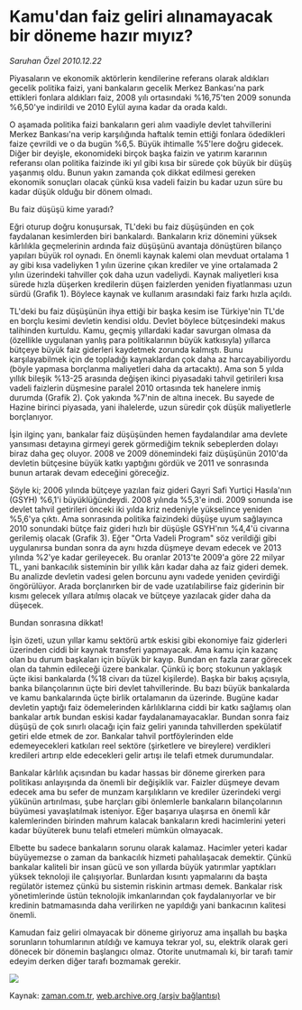 # Kamu'dan faiz geliri alınamayacak  bir döneme hazır mıyız?

*Saruhan Özel 2010.12.22*

<td class="columnist-detail">
<p>Piyasaların ve ekonomik aktörlerin kendilerine referans olarak aldıkları gecelik politika faizi, yani bankaların gecelik Merkez Bankası'na park ettikleri fonlara aldıkları faiz, 2008 yılı ortasındaki %16,75'ten 2009 sonunda %6,50'ye indirildi ve 2010 Eylül ayına kadar da orada kaldı.</p>
<p>
<div id="haberMetinDiv">
<p>O aşamada politika faizi bankaların geri alım vaadiyle devlet tahvillerini Merkez Bankası'na verip karşılığında haftalık temin ettiği fonlara ödedikleri faize çevrildi ve o da bugün %6,5. Büyük ihtimalle %5'lere doğru gidecek. Diğer bir deyişle, ekonomideki birçok başka faizin ve yatırım kararının referansı olan politika faizinde iki yıl gibi kısa bir sürede çok büyük bir düşüş yaşanmış oldu. Bunun yakın zamanda çok dikkat edilmesi gereken ekonomik sonuçları olacak çünkü kısa vadeli faizin bu kadar uzun süre bu kadar düşük olduğu bir dönem olmadı. 
<p>Bu faiz düşüşü kime yaradı?
<p>Eğri oturup doğru konuşursak, TL'deki bu faiz düşüşünden en çok faydalanan kesimlerden biri bankalardı. Bankaların kriz dönemini yüksek kârlılıkla geçmelerinin ardında faiz düşüşünü avantaja dönüştüren bilanço yapıları büyük rol oynadı. En önemli kaynak kalemi olan mevduat ortalama 1 ay gibi kısa vadeliyken 1 yılın üzerine çıkan krediler ve yine ortalamada 2 yılın üzerindeki tahviller çok daha uzun vadeliydi. Kaynak maliyetleri kısa sürede hızla düşerken kredilerin düşen faizlerden yeniden fiyatlanması uzun sürdü (Grafik 1). Böylece kaynak ve kullanım arasındaki faiz farkı hızla açıldı.
<p> TL'deki bu faiz düşüşünün ihya ettiği bir başka kesim ise Türkiye'nin TL'de en borçlu kesimi devletin kendisi oldu. Devlet böylece bütçesindeki makus talihinden kurtuldu. Kamu, geçmiş yıllardaki kadar savurgan olmasa da (özellikle uygulanan yanlış para politikalarının büyük katkısıyla) yıllarca bütçeye büyük faiz giderleri kaydetmek zorunda kalmıştı. Bunu karşılayabilmek için de topladığı kaynaklardan çok daha az harcayabiliyordu (böyle yapmasa borçlanma maliyetleri daha da artacaktı). Ama son 5 yılda yıllık bileşik %13-25 arasında değişen ikinci piyasadaki tahvil getirileri kısa vadeli faizlerin düşmesine paralel 2010 ortasında tek hanelere inmiş durumda (Grafik 2). Çok yakında %7'nin de altına inecek. Bu sayede de Hazine birinci piyasada, yani ihalelerde, uzun süredir çok düşük maliyetlerle borçlanıyor. 
<p> İşin ilginç yanı, bankalar faiz düşüşünden hemen faydalandılar ama devlete yansıması detayına girmeyi gerek görmediğim teknik sebeplerden dolayı biraz daha geç oluyor. 2008 ve 2009 dönemindeki faiz düşüşünün 2010'da devletin bütçesine büyük katkı yaptığını gördük ve 2011 ve sonrasında bunun artarak devam edeceğini göreceğiz.
<p> Şöyle ki; 2006 yılında bütçeye yazılan faiz gideri Gayri Safi Yurtiçi Hasıla'nın (GSYH) %6,1'i büyüklüğündeydi. 2008 yılında %5,3'e indi. 2009 sonunda ise devlet tahvil getirileri önceki iki yılda kriz nedeniyle yükselince yeniden %5,6'ya çıktı. Ama sonrasında politika faizindeki düşüşe uyum sağlayınca 2010 sonundaki bütçe faiz gideri hızlı bir düşüşle GSYH'nın %4,4'ü civarına gerilemiş olacak (Grafik 3). Eğer "Orta Vadeli Program" söz verildiği gibi uygulanırsa bundan sonra da aynı hızda düşmeye devam edecek ve 2013 yılında %2'ye kadar gerileyecek. Bu oranlar 2013'te 2009'a göre 22 milyar TL, yani bankacılık sisteminin bir yıllık kârı kadar daha az faiz gideri demek. Bu analizde devletin vadesi gelen borcunu aynı vadede yeniden çevirdiği öngörülüyor. Arada borçlanırken bir de vade uzatılabilirse faiz giderinin bir kısmı gelecek yıllara atılmış olacak ve bütçeye yazılacak gider daha da düşecek. 
<p>Bundan sonrasına dikkat!
<p>İşin özeti, uzun yıllar kamu sektörü artık eskisi gibi ekonomiye faiz giderleri üzerinden ciddi bir kaynak transferi yapmayacak. Ama kamu için kazanç olan bu durum başkaları için büyük bir kayıp. Bundan en fazla zarar görecek olan da tahmin edileceği üzere bankalar. Çünkü iç borç stokunun yaklaşık üçte ikisi bankalarda (%18 civarı da tüzel kişilerde). Başka bir bakış açısıyla, banka bilançolarının üçte biri devlet tahvillerinde. Bu bazı büyük bankalarda ve kamu bankalarında üçte birlik ortalamanın da üzerinde. Bugüne kadar devletin yaptığı faiz ödemelerinden kârlılıklarına ciddi bir katkı sağlamış olan bankalar artık bundan eskisi kadar faydalanamayacaklar. Bundan sonra faiz düşüşü de çok sınırlı olacağı için faiz geliri yanında tahvillerden spekülatif getiri elde etmek de zor. Bankalar tahvil portföylerinden elde edemeyecekleri katkıları reel sektöre (şirketlere ve bireylere) verdikleri kredileri artırıp elde edecekleri gelir artışı ile telafi etmek durumundalar. 
<p> Bankalar kârlılık açısından bu kadar hassas bir döneme girerken para politikası anlayışında da önemli bir değişiklik var. Faizler düşmeye devam edecek ama bu sefer de munzam karşılıkların ve krediler üzerindeki vergi yükünün artırılması, şube harçları gibi önlemlerle bankaların bilançolarının büyümesi yavaşlatılmak isteniyor. Eğer başarıya ulaşırsa en önemli kâr kalemlerinden birinden mahrum kalacak bankaların kredi hacimlerini yeteri kadar büyüterek bunu telafi etmeleri mümkün olmayacak. 
<p> Elbette bu sadece bankaların sorunu olarak kalamaz. Hacimler yeteri kadar büyüyemezse o zaman da bankacılık hizmeti pahalılaşacak demektir. Çünkü bankalar kaliteli bir insan gücü ve son yıllarda büyük yatırımlar yaptıkları yüksek teknoloji ile çalışıyorlar. Bunlardan kısıntı yapmalarını da başta regülatör istemez çünkü bu sistemin riskinin artması demek. Bankalar risk yönetimlerinde üstün teknolojik imkanlarından çok faydalanıyorlar ve bir kredinin batmamasında daha verilirken ne yapıldığı yani bankacının kalitesi önemli. 
<p> Kamudan faiz geliri olmayacak bir döneme giriyoruz ama inşallah bu başka sorunların tohumlarının atıldığı ve kamuya tekrar yol, su, elektrik olarak geri dönecek bir dönemin başlangıcı olmaz. Otorite unutmamalı ki, bir tarafı tamir edeyim derken diğer tarafı bozmamak gerekir. 
<p><img border="0" src="http://web.archive.org/web/20101223004414im_/http://medya.zaman.com.tr/2010/12/22/saruhan.jpg"/></p></p></p></p></p></p></p></p></p></p></p></p></div>
</p>
<a href="http://web.archive.org/web/20101223004414/mailto:s.ozel@zaman.com.tr">
</a></td>

Kaynak: [zaman.com.tr](http://zaman.com.tr/yazar.do?yazino=1068348), [web.archive.org (arşiv bağlantısı)](http://web.archive.org/web/20101223004414/http://zaman.com.tr:80/yazar.do?yazino=1068348)
